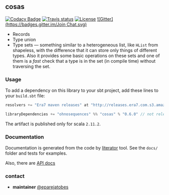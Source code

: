 ## cosas
[![Codacy Badge](https://api.codacy.com/project/badge/grade/0ead09f732564954b54700aa4e0feea4)](https://www.codacy.com/app/era7/cosas) [![Travis status](https://img.shields.io/travis/ohnosequences/cosas.svg)](https://travis-ci.org/ohnosequences/cosas) [![License](https://img.shields.io/badge/license-AGPLv3-blue.svg)](https://tldrlegal.com/license/gnu-affero-general-public-license-v3-%28agpl-3.0%29) [![Gitter](https://badges.gitter.im/Join Chat.svg)](https://gitter.im/ohnosequences/cosas?utm_source=badge&utm_medium=badge&utm_campaign=pr-badge&utm_content=badge)

* Records
* Type union
* Type sets — something similar to a heterogeneous list, like `HList` from shapeless, with the difference that it can store only things of different types. Also it provides some basic operations on these sets and one of them is a _fast_ check that a type is in the set (in compile time) without traversing the set.


### Usage

To add a dependency on this library to your sbt project, add these lines to your `build.sbt` file:

```scala
resolvers += "Era7 maven releases" at "http://releases.era7.com.s3.amazonaws.com"

libraryDependencies += "ohnosequences" %% "cosas" % "0.6.0" // not released yet
```

The artifact is published only for scala `2.11.2`.


### Documentation

Documentation is generated from the code by [literator](https://github.com/laughedelic/literator)
tool. See the `docs/` folder and tests for examples.

Also, there are [API docs](http://ohnosequences.com/cosas/docs/api/0.5.0)

### contact

- **maintainer** [@eparejatobes](https://github.com/eparejatobes)
